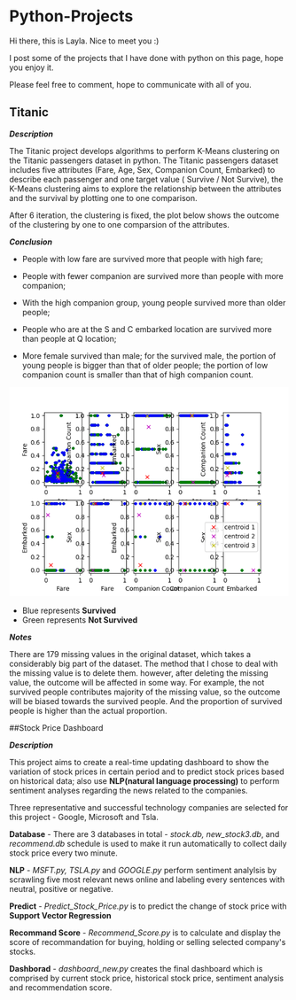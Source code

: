 # Python-Projects

Hi there, this is Layla. Nice to meet you :) 

I post some of the projects that I have done with python on this page, hope you enjoy it.

Please feel free to comment, hope to communicate with all of you. 

## Titanic

**_Description_**

  The Titanic project develops algorithms to perform K-Means clustering on the Titanic passengers dataset in python. The Titanic passengers dataset includes five attributes (Fare, Age, Sex, Companion Count, Embarked) to describe each passenger and one target value ( Survive / Not Survive), the K-Means clustering aims to explore the relationship between the attributes and the survival by plotting one to one comparison.
  


After 6 iteration, the clustering is fixed, the plot below shows the outcome of the clustering by one to one comparsion of the attributes. 

**_Conclusion_**

  - People with low fare are survived more that people with high fare;

  - People with fewer companion are survived more than people with more companion;
  
  - With the high companion group, young people survived more than older people;
  
  - People who are at the S and C embarked location are survived more than people at Q location;
  
  - More female survived than male; for the survived male, the portion of young people is bigger than that of older people; the portion of low companion count is smaller than that of high companion count.

![titanic](Titanic/lastiteration6.png)

- Blue represents **Survived**
- Green represents **Not Survived**

**_Notes_**

  There are 179 missing values in the original dataset, which takes a considerably big part of the dataset. The method that I chose to deal with the missing value is to delete them. however, after deleting the missing value, the outcome will be affected in some way. For example, the not survived people contributes majority of the missing value, so the outcome will be biased towards the survived people. And the proportion of survived people is higher than the actual proportion.
  
  
##Stock Price Dashboard

**_Description_**

This project aims to create a real-time updating dashboard to show the variation of stock prices in certain period and to predict stock prices based on historical data; also use **NLP(natural language processing)** to perform sentiment analyses regarding the news related to the companies.

Three representative and successful technology companies are selected for this project - Google, Microsoft and Tsla.

  **Database** - There are 3 databases in total - _stock.db, new_stock3.db_, and _recommend.db_ 
  schedule is used to make it run automatically to collect daily stock price every two minute.

  **NLP** - _MSFT.py, TSLA.py_ and _GOOGLE.py_ perform sentiment analylsis by scrawling five most relevant news online and labeling   every sentences with neutral, positive or negative.
  
  **Predict** - _Predict_Stock_Price.py_ is to predict the change of stock price with **Support Vector Regression**
  
  **Recommand Score** - _Recommend_Score.py_ is to calculate and display the score of recommandation for buying, holding or selling selected company's stocks.

  **Dashborad** -  _dashboard_new.py_ creates the final dashboard which is comprised by current stock price, historical stock price, sentiment analysis and recommendation score.


